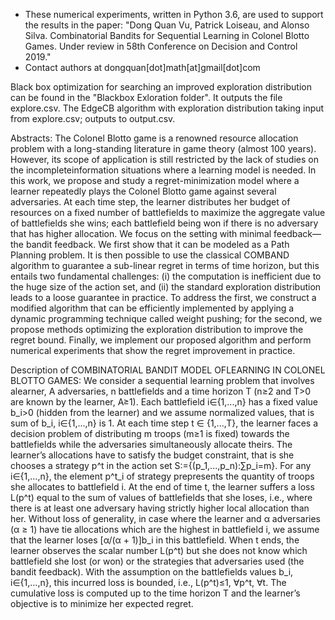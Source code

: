 - These numerical experiments, written in Python 3.6, are used to support the results in the paper: 
"Dong Quan Vu, Patrick Loiseau, and Alonso Silva. Combinatorial Bandits for Sequential Learning in Colonel Blotto Games. Under review in 58th Conference on Decision and Control 2019."
- Contact authors at dongquan[dot]math[at]gmail[dot]com


Black box optimization for searching an improved exploration distribution can be found in the "Blackbox Exloration folder". It outputs the file explore.csv.
The EdgeCB algorithm with exploration distribution taking input from explore.csv; outputs to output.csv.


Abstracts: The Colonel Blotto game is a renowned resource allocation problem with a long-standing literature in game theory (almost 100 years). However, its scope of application is still restricted by the lack of studies on the incompleteinformation situations where a learning model is needed. In this work, we propose and study a regret-minimization model where a learner repeatedly plays the Colonel Blotto game against several adversaries. At each time step, the learner distributes her budget of resources on a fixed number of battlefields to maximize the aggregate value of battlefields she wins; each battlefield being won if there is no adversary that has higher
allocation. We focus on the setting with minimal feedback—the bandit feedback. We first show that it can be modeled as a Path Planning problem. It is then possible to use the classical COMBAND algorithm to guarantee a sub-linear regret in terms of time horizon, but this entails two fundamental challenges: (i) the computation is inefficient due to the huge size of the action set, and (ii) the standard exploration distribution leads to a loose guarantee in practice. To address the first, we construct a modified algorithm that can be efficiently implemented by applying a dynamic programming technique called weight pushing; for the second, we propose methods optimizing the exploration distribution to improve the regret bound. Finally, we implement our proposed algorithm and perform numerical experiments that show the regret improvement in practice.

Description of COMBINATORIAL BANDIT MODEL OFLEARNING IN COLONEL BLOTTO GAMES:
We consider a sequential learning problem that involves alearner, A adversaries, n battlefields and a time horizon T (n≥2 and T>0 are known  by the learner, A≥1). Each battlefield i∈{1,...,n} has a fixed value b_i>0 (hidden from the learner) and we assume normalized values, that is sum of b_i, i∈{1,...,n} is 1. At  each  time  step t ∈ {1,...,T},  the  learner  faces  a  decision problem  of  distributing m troops (m≥1 is fixed) towards the battlefields while the adversaries simultaneously allocate theirs. The  learner’s allocations have to satisfy the budget constraint, that is she chooses a strategy p^t in the action set S:={(p_1,...,p_n):∑p_i=m}. For any i∈{1,...,n}, the element p^t_i of strategy prepresents the quantity of troops she allocates to battlefield i. At the end of time t, the learner suffers a loss L(p^t) equal to the sum of values of battlefields that she loses, i.e., where there is at least one adversary having strictly higher local allocation than her. Without loss of generality, in case where the learner and α adversaries (α ≥ 1) have tie allocations which are the highest in battlefield i, we assume that the learner loses [α/(α + 1)]b_i in this battlefield. When t ends, the learner observes the scalar number L(p^t) but she does not know which battlefield she lost (or won) or the strategies that adversaries used (the bandit feedback). With the assumption on the battlefields values b_i, i∈{1,...,n}, this incurred loss is bounded, i.e., L(p^t)≤1, ∀p^t, ∀t. The cumulative loss is computed up to the time horizon T and the learner’s objective is to minimize her expected regret.
